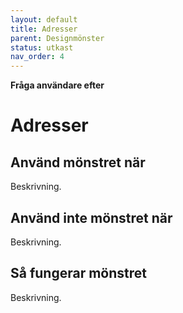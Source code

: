 ```yaml
---
layout: default
title: Adresser
parent: Designmönster
status: utkast
nav_order: 4
---
```


**Fråga användare efter**

# Adresser

## Använd mönstret när

Beskrivning.

## Använd inte mönstret när

Beskrivning.

## Så fungerar mönstret

Beskrivning.
